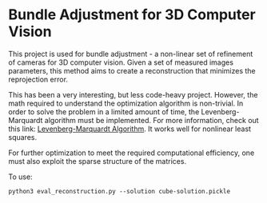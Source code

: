 # Bundle Adjustment for 3D Computer Vision

This project is used for bundle adjustment - a non-linear set of refinement of cameras for 3D computer vision. Given a set of measured images parameters, this method aims to create a reconstruction that minimizes the reprojection error.

This has been a very interesting, but less code-heavy project. However, the math required to understand the optimization algorithm is non-trivial. In order to solve the problem in a limited amount of time, the Levenberg-Marquardt algorithm must be implemented. For more information, check out this link: [Levenberg-Marquardt Algorithm](http://people.duke.edu/~hpgavin/ce281/lm.pdf). It works well for nonlinear least squares. 

For further optimization to meet the required computational efficiency, one must also exploit the sparse structure of the matrices.

To use:
```
python3 eval_reconstruction.py --solution cube-solution.pickle
